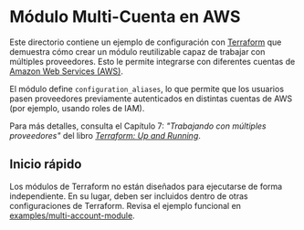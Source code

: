 # Módulo Multi-Cuenta en AWS

Este directorio contiene un ejemplo de configuración con [Terraform](https://www.terraform.io/) que demuestra cómo crear un módulo reutilizable capaz de trabajar con múltiples proveedores. Esto le permite integrarse con diferentes cuentas de [Amazon Web Services (AWS)](http://aws.amazon.com/). 

El módulo define `configuration_aliases`, lo que permite que los usuarios pasen proveedores previamente autenticados en distintas cuentas de AWS (por ejemplo, usando roles de IAM).

Para más detalles, consulta el Capítulo 7: *"Trabajando con múltiples proveedores"* del libro
*[Terraform: Up and Running](http://www.terraformupandrunning.com)*.

## Inicio rápido

Los módulos de Terraform no están diseñados para ejecutarse de forma independiente. En su lugar, deben ser incluidos dentro de otras configuraciones de Terraform. 
Revisa el ejemplo funcional en [examples/multi-account-module](../../examples/multi-account-module).
